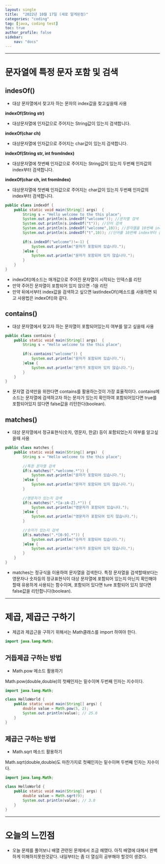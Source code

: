 ```yaml
---
layout: single
title:  "2022년 10월 17일 (새로 알게된점)"
categories: "coding"
tag: [java, coding test]
toc: true
author_profile: false
sidebar:
    nav: "docs"
---
```

* * *
# 문자열에 특정 문자 포함 및 검색

## indesOf()

* 대상 문자열에서 찾고자 하는 문자의 index값을 찾고싶을때 사용

**indexOf(String str)**
* 대상문자열에 인자값으로 주어지는 String값이 있는지 검색합니다.

**indexOf(char ch)**
* 대상문자열에 인자값으로 주어지는 char값이 있는지 검색합니다.

**indexOf(String str, int fromIndex)**
* 대상문자열에 첫번째 인자값으로 주어지는 String값이 있는지 두번째 인자값의 index부터 검색합니다.

**indexOf(char ch, int fromIndex)**
* 대상문자열에 첫번째 인자값으로 주어지는 char값이 있는지 두번째 인자값의 index부터 검색합니다.

```java
public class indexOf {
    public static void main(String[] args)  {
        String s = "Hello welcome to the this place";
        System.out.println(s.indexOf("welcome")); //문자열 검색
        System.out.println(s.indexOf("t")); //단어 검색
        System.out.println(s.indexOf("welcome",10)); //문자열을 10번째 index부터 검색
        System.out.println(s.indexOf("t",10)); //단어를 10번째 index부터 검색
        
        if(s.indexOf("welcome")!=-1) {
            System.out.println("문자가 포함되어 있습니다.");
        }else {
            System.out.println("문자가 포함되어 있지 않습니다.");
        }
    }
}
```
* indexOf()메소드는 매개값으로 주어진 문자열이 시작되는 인덱스를 리턴
* 만약 주어진 문자열이 포함되어 있지 않으면 -1을 리턴
* 만약 뒤에서부터 index값을 검색하고 싶으면 lastIndexOf()메소드를 사용하면 되고 사용법은 indexOf()와 같다.

## contains()

* 대상 문자열에서 찾고자 하는 문자열이 포함되어있는지 여부를 알고 싶을때 사용

```java
public class contains {
    public static void main(String[] args)  {
        String s = "Hello welcome to the this place";
		
        if(s.contains("welcome")) {
            System.out.println("문자가 포함되어 있습니다.");
        }else {
            System.out.println("문자가 포함되어 있지 않습니다.");
        }
    }
}
```
* 문자열 검색만을 위한다면 contains를 활용하는것이 가장 효율적이다.  contains메소드는 문자열에 검색하고자 하는 문자가 있는지 확인하여 포함되어있다면 true를 포함되어있지 않다면 false값을 리턴한다(boolean).

## matches()   

* 대상 문자열에서 정규표현식(숫자, 영문자, 한글) 등이 포함되었는지 여부를 알고싶을때 사용

```java
public class matches {
    public static void main(String[] args)  {
        String s = "Hello welcome to the this place";
		
        //특정 문자열 검색
        if(s.matches(".*welcome.*")) {
            System.out.println("문자가 포함되어 있습니다.");
        }else {
            System.out.println("문자가 포함되어 있지 않습니다.");
        }
        
        //영문자가 있는지 검색
        if(s.matches(".*[a-zA-Z].*")) {
            System.out.println("영문자가 포함되어 있습니다.");
        }else {
            System.out.println("영문자가 포함되어 있지 않습니다.");
        }
        
        //숫자가 있는지 검색
        if(s.matches(".*[0-9].*")) {
            System.out.println("숫자가 포함되어 있습니다.");
        }else {
            System.out.println("숫자가 포함되어 있지 않습니다.");
        }
    }
}
```

* matches는 정규식을 이용하여 문자열을 검색한다. 특정 문자열을 검색할때보다는 영문자나 숫자등의 정규표현식이 대상 문자열에 포함되어 있는지 아닌지 확인해야 할때 유용하게 사용되는 함수이며, 포함되어 있다면 ture 포함되어 있지 않다면 false값을 리턴합니다(boolean).
* * *
# 제곱, 제곱근 구하기

* 제곱과 제곱근을 구하기 위해서는 Math클래스를 import 하여야 한다.

```java
import java.lang.Math;
```

## 거듭제곱 구하는 방법

* Math.pow 메소드 활용하기

Math.pow(double,double)의 첫째인자는 밑수이며 두번째 인자는 지수이다.

```java
import java.lang.Math;

class HelloWorld {
    public static void main(String[] args) {
        double value = Math.pow(5, 2);
        System.out.println(value); // 25.0
    }
}
```

## 제곱근 구하는 방법

* Math.sqrt 메소드 활용하기

Math.sqrt(double,double)도 마찬가지로 첫째인자는 밑수이며 두번째 인자는 지수이다.

```java
import java.lang.Math;

class HelloWorld {
    public static void main(String[] args) {
        double value = Math.sqrt(9);
        System.out.println(value); // 3.0
    }
}
```
* * *
# 오늘의 느낀점

* 오늘 문제를 풀어보니 배열 관련된 문제에서 조금 헤맸다. 아직 배열에 대해서 완벽하게 이해하지못한것같다. 내일부터는 좀 더 열심히 공부해야 할것이 생겼다.
